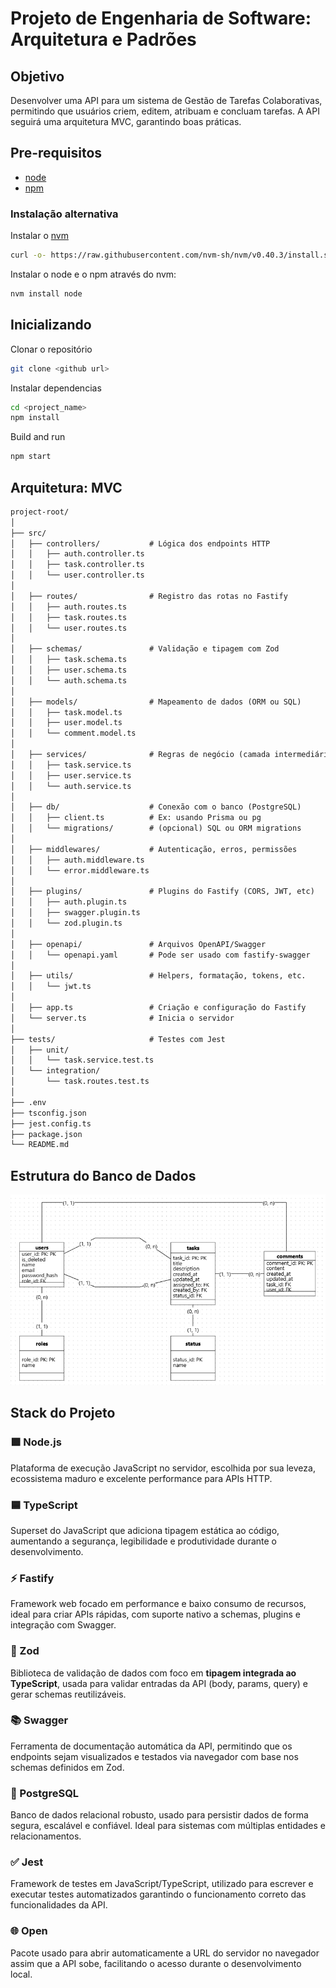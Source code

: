 # Projeto de Engenharia de Software: Arquitetura e Padrões

## Objetivo

Desenvolver uma API para um sistema de Gestão de Tarefas Colaborativas, permitindo que usuários criem, editem, atribuam e concluam tarefas. A API seguirá uma arquitetura MVC, garantindo boas práticas.

## Pre-requisitos

- [node](https://nodejs.org/en/download)
- [npm](https://docs.npmjs.com/downloading-and-installing-node-js-and-npm)

### Instalação alternativa

Instalar o [nvm](https://github.com/nvm-sh/nvm)

``` sh
curl -o- https://raw.githubusercontent.com/nvm-sh/nvm/v0.40.3/install.sh | bash
```

Instalar o node e o npm através do nvm:

``` sh
nvm install node
```

## Inicializando
Clonar o repositório

``` sh
git clone <github url>
```

Instalar dependencias

``` sh
cd <project_name>
npm install
```

Build and run

``` sh
npm start
```

## Arquitetura: MVC

``` md
project-root/
│
├── src/
│   ├── controllers/           # Lógica dos endpoints HTTP
│   │   ├── auth.controller.ts
│   │   ├── task.controller.ts
│   │   └── user.controller.ts
│
│   ├── routes/                # Registro das rotas no Fastify
│   │   ├── auth.routes.ts
│   │   ├── task.routes.ts
│   │   └── user.routes.ts
│
│   ├── schemas/               # Validação e tipagem com Zod
│   │   ├── task.schema.ts
│   │   ├── user.schema.ts
│   │   └── auth.schema.ts
│
│   ├── models/                # Mapeamento de dados (ORM ou SQL)
│   │   ├── task.model.ts
│   │   ├── user.model.ts
│   │   └── comment.model.ts
│
│   ├── services/              # Regras de negócio (camada intermediária)
│   │   ├── task.service.ts
│   │   ├── user.service.ts
│   │   └── auth.service.ts
│
│   ├── db/                    # Conexão com o banco (PostgreSQL)
│   │   ├── client.ts          # Ex: usando Prisma ou pg
│   │   └── migrations/        # (opcional) SQL ou ORM migrations
│
│   ├── middlewares/           # Autenticação, erros, permissões
│   │   ├── auth.middleware.ts
│   │   └── error.middleware.ts
│
│   ├── plugins/               # Plugins do Fastify (CORS, JWT, etc)
│   │   ├── auth.plugin.ts
│   │   ├── swagger.plugin.ts
│   │   └── zod.plugin.ts
│
│   ├── openapi/               # Arquivos OpenAPI/Swagger
│   │   └── openapi.yaml       # Pode ser usado com fastify-swagger
│
│   ├── utils/                 # Helpers, formatação, tokens, etc.
│   │   └── jwt.ts
│
│   ├── app.ts                 # Criação e configuração do Fastify
│   └── server.ts              # Inicia o servidor
│
├── tests/                     # Testes com Jest
│   ├── unit/
│   │   └── task.service.test.ts
│   └── integration/
│       └── task.routes.test.ts
│
├── .env
├── tsconfig.json
├── jest.config.ts
├── package.json
└── README.md
```

## Estrutura do Banco de Dados

![alt text](docs/images/db-logic.png)

## Stack do Projeto

### 🟩 Node.js
Plataforma de execução JavaScript no servidor, escolhida por sua leveza, ecossistema maduro e excelente performance para APIs HTTP.

### 🟦 TypeScript
Superset do JavaScript que adiciona tipagem estática ao código, aumentando a segurança, legibilidade e produtividade durante o desenvolvimento.

### ⚡ Fastify
Framework web focado em performance e baixo consumo de recursos, ideal para criar APIs rápidas, com suporte nativo a schemas, plugins e integração com Swagger.

### 🧪 Zod
Biblioteca de validação de dados com foco em **tipagem integrada ao TypeScript**, usada para validar entradas da API (body, params, query) e gerar schemas reutilizáveis.

### 📚 Swagger
Ferramenta de documentação automática da API, permitindo que os endpoints sejam visualizados e testados via navegador com base nos schemas definidos em Zod.

### 🐘 PostgreSQL
Banco de dados relacional robusto, usado para persistir dados de forma segura, escalável e confiável. Ideal para sistemas com múltiplas entidades e relacionamentos.

### ✅ Jest
Framework de testes em JavaScript/TypeScript, utilizado para escrever e executar testes automatizados garantindo o funcionamento correto das funcionalidades da API.

### 🌐 Open
Pacote usado para abrir automaticamente a URL do servidor no navegador assim que a API sobe, facilitando o acesso durante o desenvolvimento local.
